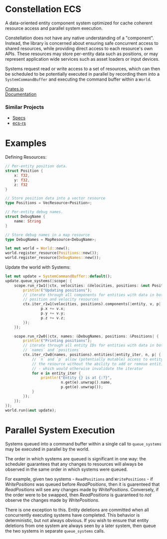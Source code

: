 # Constellation ECS

A data-oriented entity component system optimized for cache coherent resource access
and parallel system execution.

Constellation does not have any native understanding of a "component". Instead, the library
is concerned about ensuring safe concurrent access to shared resources, while providing direct
access to each resource's own APIs. These resources may store per-entity data such as
positions, or may represent application wide services such as asset loaders or input devices.

Systems request read or write access to a set of resources, which can then be scheduled to
be potentially executed in parallel by recording them into a `SystemCommandBuffer` and
executing the command buffer within a `World`.

[Crates.io](https://crates.io/crates/constellation)  
[Documentation](https://docs.rs/constellation)

### Similar Projects
* [Specs](https://github.com/slide-rs/specs)
* [ecs-rs](https://github.com/HeroesGrave/ecs-rs)

# Examples

Defining Resources:

```rust
// Per-entity position data.
struct Position {
    x: f32,
    y: f32,
    z: f32
}

// Store position data into a vector resource
type Positions = VecResource<Position>;

// Per-entity debug names.
struct DebugName {
    name: String
}

// Store debug names in a map resource
type DebugNames = MapResource<DebugName>;

let mut world = World::new();
world.register_resource(Positions::new());
world.register_resource(DebugNames::new());
```

Update the world with Systems:

```rust
let mut update = SystemCommandBuffer::default();
update.queue_systems(|scope| {
    scope.run_r1w1(|ctx, velocities: &Velocities, positions: &mut Positions| {
        println!("Updating positions");
        // iterate through all components for entities with data in both
        // position and velocity resources
        ctx.iter_r1w1(velocities, positions).components(|entity, v, p| {
                p.x += v.x;
                p.y += v.y;
                p.z += v.z;
        });
    });

    scope.run_r2w0(|ctx, names: &DebugNames, positions: &Positions| {
        println!("Printing positions");
        // iterate through all entity IDs for entities with data in both
        // `names` and `positions`
        ctx.iter_r2w0(names, positions).entities(|entity_iter, n, p| {
            // `n` and `p` allow (potentially mutable) access to entity data inside
            // the resource without the ability to add or remove entities from the resource
            // - which would otherwise invalidate the iterator
            for e in entity_iter {
                println!("Entity {} is at {:?}",
                         n.get(e).unwrap().name,
                         p.get(e).unwrap());
            }
        });
    });
});
world.run(&mut update);
```

# Parallel System Execution

Systems queued into a command buffer within a single call to `queue_systems` may be executed
in parallel by the world.

The order in which systems are queued is significant in one way: the scheduler guarantees that
any changes to resources will always be observed in the same order in which systems were
queued.

For example, given two systems - `ReadPositions` and `WritePositions` - if *WritePositions* was
queued before *ReadPositions*, then it is guarenteed that *ReadPositions* will see any changes
made by *WritePositions*. Conversely, if the order were to be swapped, then *ReadPositions*
is guaranteed to *not* observe the changes made by *WritePositions*.

There is one exception to this. Entity deletions are committed when all concurrently executing
systems have completed. This behavior is deterministic, but not always obvious. If you wish to
ensure that entity deletions from one system are always seen by a later system, then queue
the two systems in separate `queue_systems` calls.
